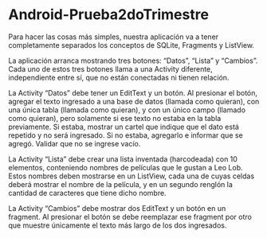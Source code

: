 # Android-Prueba2doTrimestre
Para hacer las cosas más simples, nuestra aplicación va a tener completamente separados los conceptos de SQLite, Fragments y ListView.

 

La aplicación arranca mostrando tres botones: “Datos”, “Lista” y “Cambios”.  Cada uno de estos tres botones llama a una Activity diferente, independiente entre sí, que no están conectadas ni tienen relación.

 

La Activity “Datos” debe tener un EditText y un botón.  Al presionar el botón, agregar el texto ingresado a una base de datos (llamada como quieran), con una única tabla (llamada como quieran), y con un único campo (llamado como quieran), pero solamente si ese texto no estaba en la tabla previamente.   Si estaba, mostrar un cartel que indique que el dato está repetido y no será ingresado.  Si no estaba, agregarlo e informar que se agregó.  Validar que no se ingrese vacío.

 

La Activity “Lista” debe crear una lista inventada (harcodeada) con 10 elementos, conteniendo nombres de películas que le gustan a Leo Lob.   Estos nombres deben mostrarse en un ListView, cada una de cuyas celdas deberá mostrar el nombre de la película, y en un segundo renglón la cantidad de caracteres que tiene dicho nombre.

 

La Activity “Cambios” debe mostrar dos EditText y un botón en un fragment.  Al presionar el botón se debe reemplazar ese fragment por otro que muestre únicamente el texto más largo de los dos ingresados.
